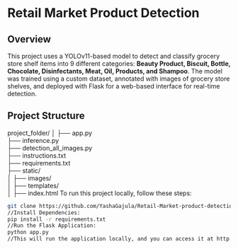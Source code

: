# Retail Market Product Detection

## Overview
This project uses a YOLOv11-based model to detect and classify grocery store shelf items into 9 different categories: **Beauty Product, Biscuit, Bottle, Chocolate, Disinfectants, Meat, Oil, Products, and Shampoo**. The model was trained using a custom dataset, annotated with images of grocery store shelves, and deployed with Flask for a web-based interface for real-time detection.

## Project Structure
project_folder/
│
├── app.py                   
├── inference.py    
├── detection_all_images.py  
├── instructions.txt       
├── requirements.txt         
├── static/                  
│   ├── images/                            
│
├── templates/             
│   ├── index.html
To run this project locally, follow these steps:

```bash
git clone https://github.com/YashaGajula/Retail-Market-product-detection.git
//Install Dependencies:
pip install -r requirements.txt
//Run the Flask Application:
python app.py
//This will run the application locally, and you can access it at http://127.0.0.1:5000/ in your browser.


